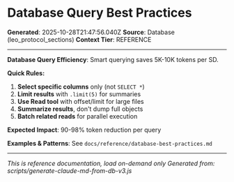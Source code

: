 # Database Query Best Practices

**Generated**: 2025-10-28T21:47:56.040Z
**Source**: Database (leo_protocol_sections)
**Context Tier**: REFERENCE

---

**Database Query Efficiency**: Smart querying saves 5K-10K tokens per SD.

**Quick Rules:**
1. **Select specific columns** only (not `SELECT *`)
2. **Limit results** with `.limit(5)` for summaries
3. **Use Read tool** with offset/limit for large files
4. **Summarize results**, don't dump full objects
5. **Batch related reads** for parallel execution

**Expected Impact**: 90-98% token reduction per query

**Examples & Patterns**: See `docs/reference/database-best-practices.md`

---

*This is reference documentation, load on-demand only*
*Generated from: scripts/generate-claude-md-from-db-v3.js*
